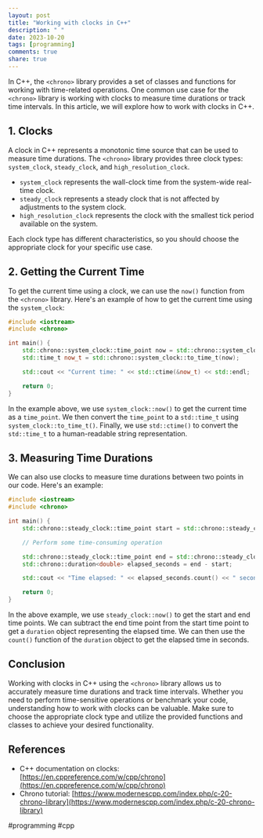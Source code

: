 ```yaml
---
layout: post
title: "Working with clocks in C++"
description: " "
date: 2023-10-20
tags: [programming]
comments: true
share: true
---
```


In C++, the `<chrono>` library provides a set of classes and functions for working with time-related operations. One common use case for the `<chrono>` library is working with clocks to measure time durations or track time intervals. In this article, we will explore how to work with clocks in C++.

## 1. Clocks

A clock in C++ represents a monotonic time source that can be used to measure time durations. The `<chrono>` library provides three clock types: `system_clock`, `steady_clock`, and `high_resolution_clock`. 

- `system_clock` represents the wall-clock time from the system-wide real-time clock.
- `steady_clock` represents a steady clock that is not affected by adjustments to the system clock.
- `high_resolution_clock` represents the clock with the smallest tick period available on the system.

Each clock type has different characteristics, so you should choose the appropriate clock for your specific use case.

## 2. Getting the Current Time

To get the current time using a clock, we can use the `now()` function from the `<chrono>` library. Here's an example of how to get the current time using the `system_clock`:

```cpp
#include <iostream>
#include <chrono>

int main() {
    std::chrono::system_clock::time_point now = std::chrono::system_clock::now();
    std::time_t now_t = std::chrono::system_clock::to_time_t(now);

    std::cout << "Current time: " << std::ctime(&now_t) << std::endl;

    return 0;
}
```

In the example above, we use `system_clock::now()` to get the current time as a `time_point`. We then convert the `time_point` to a `std::time_t` using `system_clock::to_time_t()`. Finally, we use `std::ctime()` to convert the `std::time_t` to a human-readable string representation.

## 3. Measuring Time Durations

We can also use clocks to measure time durations between two points in our code. Here's an example:

```cpp
#include <iostream>
#include <chrono>

int main() {
    std::chrono::steady_clock::time_point start = std::chrono::steady_clock::now();

    // Perform some time-consuming operation

    std::chrono::steady_clock::time_point end = std::chrono::steady_clock::now();
    std::chrono::duration<double> elapsed_seconds = end - start;

    std::cout << "Time elapsed: " << elapsed_seconds.count() << " seconds" << std::endl;

    return 0;
}
```

In the above example, we use `steady_clock::now()` to get the start and end time points. We can subtract the end time point from the start time point to get a `duration` object representing the elapsed time. We can then use the `count()` function of the `duration` object to get the elapsed time in seconds.

## Conclusion

Working with clocks in C++ using the `<chrono>` library allows us to accurately measure time durations and track time intervals. Whether you need to perform time-sensitive operations or benchmark your code, understanding how to work with clocks can be valuable. Make sure to choose the appropriate clock type and utilize the provided functions and classes to achieve your desired functionality.

## References

- C++ documentation on clocks: [https://en.cppreference.com/w/cpp/chrono](https://en.cppreference.com/w/cpp/chrono)
- Chrono tutorial: [https://www.modernescpp.com/index.php/c-20-chrono-library](https://www.modernescpp.com/index.php/c-20-chrono-library)

#programming #cpp